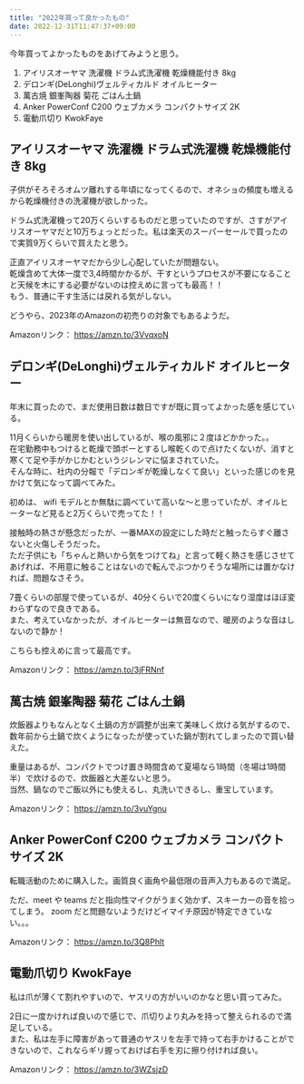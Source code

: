 ```yaml
---
title: "2022年買って良かったもの"
date: 2022-12-31T11:47:37+09:00
---
```


今年買ってよかったものをあげてみようと思う。

1. アイリスオーヤマ 洗濯機 ドラム式洗濯機 乾燥機能付き 8kg
2. デロンギ(DeLonghi)ヴェルティカルド オイルヒーター
3. 萬古焼 銀峯陶器 菊花 ごはん土鍋
4. Anker PowerConf C200 ウェブカメラ コンパクトサイズ 2K
5. 電動爪切り KwokFaye

## アイリスオーヤマ 洗濯機 ドラム式洗濯機 乾燥機能付き 8kg
子供がそろそろオムツ離れする年頃になってくるので、オネショの頻度も増えるから乾燥機付きの洗濯機が欲しかった。

ドラム式洗濯機って20万くらいするものだと思っていたのですが、さすがアイリスオーヤマだと10万ちょっとだった。私は楽天のスーパーセールで買ったので実質9万くらいで買えたと思う。

正直アイリスオーヤマだから少し心配していたが問題ない。  
乾燥含めて大体一度で3,4時間かかるが、干すというプロセスが不要になることと天候を木にする必要がないのは控えめに言っても最高！！  
もう、普通に干す生活には戻れる気がしない。

どうやら、2023年のAmazonの初売りの対象でもあるようだ。

Amazonリンク： https://amzn.to/3VvqxoN

## デロンギ(DeLonghi)ヴェルティカルド オイルヒーター
年末に買ったので、まだ使用日数は数日ですが既に買ってよかった感を感じている。

11月くらいから暖房を使い出しているが、喉の風邪に２度ほどかかった。。  
在宅勤務中もつけると乾燥で頭ボーとするし喉乾くので点けたくないが、消すと寒くて足や手がかじかむというジレンマに悩まされていた。  
そんな時に、社内の分報で「デロンギが乾燥しなくて良い」といった感じのを見かけて気になって調べてみた。  

初めは、 wifi モデルとか無駄に調べていて高いな〜と思っていたが、オイルヒーターなど見ると2万くらいで売ってた！！

接触時の熱さが懸念だったが、一番MAXの設定にした時だと触ったらすぐ離さないと火傷しそうだった。  
ただ子供にも「ちゃんと熱いから気をつけてね」と言って軽く熱さを感じさせてあげれば、不用意に触ることはないので転んでぶつかりそうな場所には置かなければ、問題なさそう。

7畳くらいの部屋で使っているが、40分くらいで20度くらいになり湿度はほぼ変わらずなので良きである。  
また、考えていなかったが、オイルヒーターは無音なので、暖房のような音はしないので静か！

こちらも控えめに言って最高です。

Amazonリンク： https://amzn.to/3jFRNnf

## 萬古焼 銀峯陶器 菊花 ごはん土鍋
炊飯器よりもなんとなく土鍋の方が調整が出来て美味しく炊ける気がするので、数年前から土鍋で炊くようになったが使っていた鍋が割れてしまったので買い替えた。

重量はあるが、コンパクトでつけ置き時間含めて夏場なら1時間（冬場は1時間半）で炊けるので、炊飯器と大差ないと思う。  
当然、鍋なのでご飯以外にも使えるし、丸洗いできるし、重宝しています。

Amazonリンク： https://amzn.to/3vuYgnu

## Anker PowerConf C200 ウェブカメラ コンパクトサイズ 2K
転職活動のために購入した。画質良く画角や最低限の音声入力もあるので満足。

ただ、meet や teams だと指向性マイクがうまく効かず、スキーカーの音を拾ってしまう。 zoom だと問題ないようだけどイマイチ原因が特定できていない。。。

Amazonリンク： https://amzn.to/3Q8Phlt

## 電動爪切り KwokFaye
私は爪が薄くて割れやすいので、ヤスリの方がいいのかなと思い買ってみた。  

2日に一度かければ良いので感じで、爪切りより丸みを持って整えられるので満足している。  
また、私は左手に障害があって普通のヤスリを左手で持って右手かけることができないので、これならギリ握っておけば右手を刃に擦り付ければ良い。

Amazonリンク： https://amzn.to/3WZsjzD
